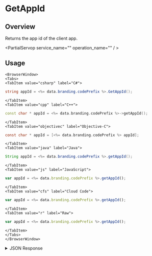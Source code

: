 # GetAppId
## Overview
Returns the app id of the client app.

<PartialServop service_name="" operation_name="" / >

## Usage

```mdx-code-block
<BrowserWindow>
<Tabs>
<TabItem value="csharp" label="C#">
```

```csharp
string appId = <%= data.branding.codePrefix %>.GetAppId();
```

```mdx-code-block
</TabItem>
<TabItem value="cpp" label="C++">
```

```cpp
const char * appId = <%= data.branding.codePrefix %>->getAppId();
```

```mdx-code-block
</TabItem>
<TabItem value="objectivec" label="Objective-C">
```

```objectivec
const char * appId = [<%= data.branding.codePrefix %> appId];
```

```mdx-code-block
</TabItem>
<TabItem value="java" label="Java">
```

```java
String appId = <%= data.branding.codePrefix %>.getAppId();
```

```mdx-code-block
</TabItem>
<TabItem value="js" label="JavaScript">
```

```javascript
var appId = <%= data.branding.codePrefix %>.getAppId();
```

```mdx-code-block
</TabItem>
<TabItem value="cfs" label="Cloud Code">
```

```javascript
var appId = <%= data.branding.codePrefix %>.getAppId();
```

```mdx-code-block
</TabItem>
<TabItem value="r" label="Raw">
```

```javascript
var appId = <%= data.branding.codePrefix %>.getAppId();
```

```mdx-code-block
</TabItem>
</Tabs>
</BrowserWindow>
```

<details>
<summary>JSON Response</summary>


</details>


